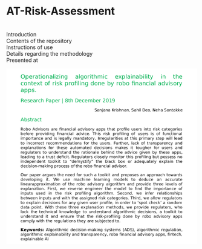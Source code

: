 # AT-Risk-Assessment
<br>
Introduction
<br>
Contents of the repository
<br>
Instructions of use
<br>
Details regarding the methodology
<br>
Presented at

![alt text](Images/Paper1.png)
